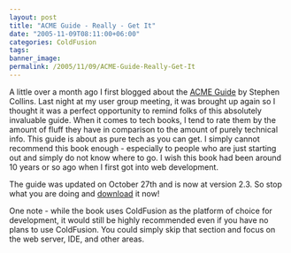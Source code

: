 ```yaml
---
layout: post
title: "ACME Guide - Really - Get It"
date: "2005-11-09T08:11:00+06:00"
categories: ColdFusion 
tags: 
banner_image: 
permalink: /2005/11/09/ACME-Guide-Really-Get-It
---
```


A little over a month ago I first blogged about the <a href="http://www.stephencollins.org/acme/">ACME Guide</a> by Stephen Collins. Last night at my user group meeting, it was brought up again so I thought it was a perfect opportunity to remind folks of this absolutely invaluable guide. When it comes to tech books, I tend to rate them by the amount of fluff they have in comparison to the amount of purely technical info. This guide is about as pure tech as you can get. I simply cannot recommend this book enough - especially to people who are just starting out and simply do not know where to go. I wish this book had been around 10 years or so ago when I first got into web development. 

The guide was updated on October 27th and is now at version 2.3. So stop what you are doing and <a href="http://www.stephencollins.org/acme/">download</a> it now!

One note - while the book uses ColdFusion as the platform of choice for development, it would still be highly recommended even if you have no plans to use ColdFusion. You could simply skip that section and focus on the web server, IDE, and other areas.